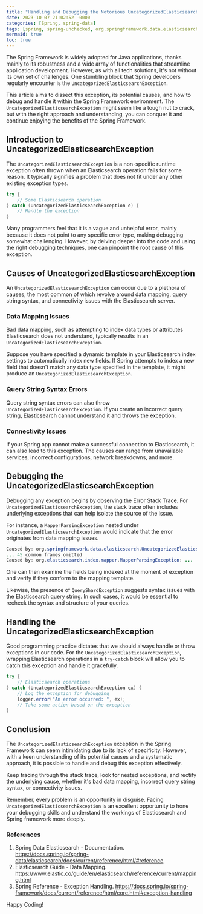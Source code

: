 ```yaml
---
title: "Handling and Debugging the Notorious UncategorizedElasticsearchException in Spring Framework"
date: 2023-10-07 21:02:52 -0000
categories: [Spring, spring-data]
tags: [spring, spring-unchecked, org.springframework.data.elasticsearch]
mermaid: true
toc: true
---
```



The Spring Framework is widely adopted for Java applications, thanks mainly to its robustness and a wide array of functionalities that streamline application development. However, as with all tech solutions, it's not without its own set of challenges. One stumbling block that Spring developers regularly encounter is the `UncategorizedElasticsearchException`. 

This article aims to dissect this exception, its potential causes, and how to debug and handle it within the Spring Framework environment. The `UncategorizedElasticsearchException` might seem like a tough nut to crack, but with the right approach and understanding, you can conquer it and continue enjoying the benefits of the Spring Framework.

## Introduction to UncategorizedElasticsearchException

The `UncategorizedElasticsearchException` is a non-specific runtime exception often thrown when an Elasticsearch operation fails for some reason. It typically signifies a problem that does not fit under any other existing exception types.

```java   
try {
    // Some Elasticsearch operation
} catch (UncategorizedElasticsearchException e) {
    // Handle the exception
}
```
Many programmers feel that it is a vague and unhelpful error, mainly because it does not point to any specific error type, making debugging somewhat challenging. However, by delving deeper into the code and using the right debugging techniques, one can pinpoint the root cause of this exception.


## Causes of UncategorizedElasticsearchException

An `UncategorizedElasticsearchException` can occur due to a plethora of causes, the most common of which revolve around data mapping, query string syntax, and connectivity issues with the Elasticsearch server.

### Data Mapping Issues 

Bad data mapping, such as attempting to index data types or attributes Elasticsearch does not understand, typically results in an `UncategorizedElasticsearchException`. 

Suppose you have specified a dynamic template in your Elasticsearch index settings to automatically index new fields. If Spring attempts to index a new field that doesn't match any data type specified in the template, it might produce an `UncategorizedElasticsearchException`.

### Query String Syntax Errors

Query string syntax errors can also throw `UncategorizedElasticsearchException`. If you create an incorrect query string, Elasticsearch cannot understand it and throws the exception. 

### Connectivity Issues 

If your Spring app cannot make a successful connection to Elasticsearch, it can also lead to this exception. The causes can range from unavailable services, incorrect configurations, network breakdowns, and more.

## Debugging the UncategorizedElasticsearchException

Debugging any exception begins by observing the Error Stack Trace. For `UncategorizedElasticsearchException`, the stack trace often includes underlying exceptions that can help isolate the source of the issue.

For instance, a `MapperParsingException` nested under `UncategorizedElasticsearchException` would indicate that the error originates from data mapping issues.

```java
Caused by: org.springframework.data.elasticsearch.UncategorizedElasticsearchException: ...
... 45 common frames omitted
Caused by: org.elasticsearch.index.mapper.MapperParsingException: ...
```
One can then examine the fields being indexed at the moment of exception and verify if they conform to the mapping template.

Likewise, the presence of `QueryShardException` suggests syntax issues with the Elasticsearch query string. In such cases, it would be essential to recheck the syntax and structure of your queries.


## Handling the UncategorizedElasticsearchException

Good programming practice dictates that we should always handle or throw exceptions in our code. For the `UncategorizedElasticsearchException`, wrapping Elasticsearch operations in a `try-catch` block will allow you to catch this exception and handle it gracefully.

```java
try {
    // Elasticsearch operations
} catch (UncategorizedElasticsearchException ex) {
    // Log the exception for debugging
    logger.error("An error occurred: ", ex);
    // Take some action based on the exception
}
```

## Conclusion

The `UncategorizedElasticsearchException` exception in the Spring Framework can seem intimidating due to its lack of specificity. However, with a keen understanding of its potential causes and a systematic approach, it is possible to handle and debug this exception effectively.

Keep tracing through the stack trace, look for nested exceptions, and rectify the underlying cause, whether it's bad data mapping, incorrect query string syntax, or connectivity issues. 

Remember, every problem is an opportunity in disguise. Facing `UncategorizedElasticsearchException` is an excellent opportunity to hone your debugging skills and understand the workings of Elasticsearch and Spring framework more deeply.

### References

1. Spring Data Elasticsearch - Documentation. https://docs.spring.io/spring-data/elasticsearch/docs/current/reference/html/#reference
2. Elasticsearch Guide - Data Mapping. https://www.elastic.co/guide/en/elasticsearch/reference/current/mapping.html
3. Spring Reference - Exception Handling. https://docs.spring.io/spring-framework/docs/current/reference/html/core.html#exception-handling

Happy Coding!

